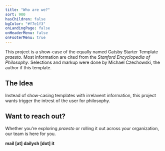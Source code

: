 ```yaml
---
title: "Who are we?"
sort: 900
hasChildren: false
bgColor: "#f7e1f3"
onLandingPage: false
onHeaderMenu: false
onFooterMenu: true
---
```


This project is a show-case of the equally named Gatsby Starter Template *praesto*.
Most information are cited from the *Stanford Encyclopedia of Philosophy*.
Selections and markup were done by Michael Czechowski, the author if this template.

## The Idea

Instead of show-casing templates with irrelavent information, this project wants trigger the intrest of the user for philosophy. 

## Want to reach out?

Whether you’re exploring *praesto* or rolling it out across your organization, our team is here for you.

**mail [at] dailysh [dot] it**